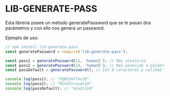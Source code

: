 # LIB-GENERATE-PASS

Esta librería posee un método generatePassword que se le pasan dos parámetros y con ello nos genera un password.

Ejemplo de uso:

```js
// npm install lib-generate-pass
const generatePassword = require('lib-generate-pass');

const pass1 = generatePassword(12, 'human2'); // Más aleatorio
const pass2 = generatePassword(14, 'human5'); // Más parecido a palabras
const passDefault = generatePassword(); // Con 6 caracteres y calidad "human3" por defecto

console.log(pass1); // "F@k5zH7l4u1Q"
console.log(pass2); // "Mik42trasoni9"
console.log(passDefault); // "a1e2i3o4"
```

